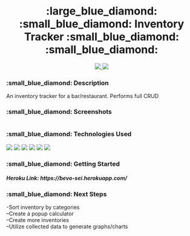 <div align="center">
   <h1>:large_blue_diamond: :small_blue_diamond: Inventory Tracker :small_blue_diamond: :small_blue_diamond: </h1>            
   <a href="https://www.linkedin.com/in/jenny-huang-atl/" target="_blank">
      <img src="https://img.shields.io/badge/-linkedin.com/in/jennyhuangatl-blue?style=flat&``logo=Linkedin&logoColor=white">
   </a> 
   <a href="mailto:jchuang1020@gmail.com" target="_blank">
      <img src="https://img.shields.io/badge/-jchuang1020@gmail.com-c14438?style=flat&logo=Gmail&``logoColor=white">
   </a>
</div>

<h3>:small_blue_diamond: Description</h3>
<p>An inventory tracker for a bar/restaurant. Performs full CRUD
</p>
<h3>:small_blue_diamond: Screenshots</h3>
<img src="">

<h3>:small_blue_diamond: Technologies Used</h3>
<div><img src="https://img.shields.io/badge/-JavaScript-333?style=flat&logo=javascript">
<img src="https://img.shields.io/badge/-HTML5-333?style=flat&logo=html5">
<img src="https://img.shields.io/badge/-CSS-333?style=flat&logo=css3">
<img src="https://img.shields.io/badge/-Git-333?style=flat&logo=git">
<img src="https://img.shields.io/badge/-GitHub-333?style=flat&logo=github">
<img src="https://img.shields.io/badge/-VS_Code-333?style=flat&logo=visualstudio"></div>

<h3>:small_blue_diamond: Getting Started</h3>
<h5>Heroku Link: https://bevo-sei.herokuapp.com/</h5>
<h3>:small_blue_diamond: Next Steps</h3>
<p> -Sort inventory by categories 
<br> –Create a popup calculator  
<br> –Create more inventories 
<br> –Utilize collected data to generate graphs/charts</p>

